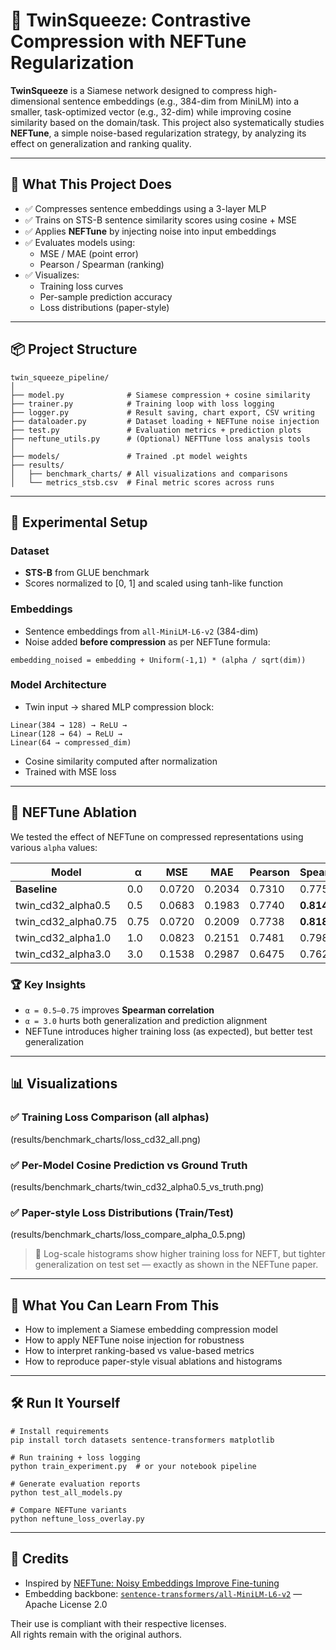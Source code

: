 # 🧠 TwinSqueeze: Contrastive Compression with NEFTune Regularization

**TwinSqueeze** is a Siamese network designed to compress high-dimensional sentence embeddings (e.g., 384-dim from MiniLM) into a smaller, task-optimized vector (e.g., 32-dim) while improving cosine similarity based on the domain/task. This project also systematically studies **NEFTune**, a simple noise-based regularization strategy, by analyzing its effect on generalization and ranking quality.

---

## 🚀 What This Project Does

- ✅ Compresses sentence embeddings using a 3-layer MLP
- ✅ Trains on STS-B sentence similarity scores using cosine + MSE
- ✅ Applies **NEFTune** by injecting noise into input embeddings
- ✅ Evaluates models using:
  - MSE / MAE (point error)
  - Pearson / Spearman (ranking)
- ✅ Visualizes:
  - Training loss curves
  - Per-sample prediction accuracy
  - Loss distributions (paper-style)

---

## 📦 Project Structure

```
twin_squeeze_pipeline/
│
├── model.py              # Siamese compression + cosine similarity
├── trainer.py            # Training loop with loss logging
├── logger.py             # Result saving, chart export, CSV writing
├── dataloader.py         # Dataset loading + NEFTune noise injection
├── test.py               # Evaluation metrics + prediction plots
├── neftune_utils.py      # (Optional) NEFTTune loss analysis tools
│
├── models/               # Trained .pt model weights
├── results/
│   ├── benchmark_charts/ # All visualizations and comparisons
│   └── metrics_stsb.csv  # Final metric scores across runs
```

---

## 🧪 Experimental Setup

### Dataset
- **STS-B** from GLUE benchmark
- Scores normalized to [0, 1] and scaled using tanh-like function

### Embeddings
- Sentence embeddings from `all-MiniLM-L6-v2` (384-dim)
- Noise added **before compression** as per NEFTune formula:
```
embedding_noised = embedding + Uniform(-1,1) * (alpha / sqrt(dim))
```

### Model Architecture
- Twin input → shared MLP compression block:
```
Linear(384 → 128) → ReLU →
Linear(128 → 64) → ReLU →
Linear(64 → compressed_dim)
```
- Cosine similarity computed after normalization
- Trained with MSE loss

---

## 🧩 NEFTune Ablation

We tested the effect of NEFTune on compressed representations using various `alpha` values:

| Model               | α    | MSE     | MAE     | Pearson | Spearman |
|--------------------|------|---------|---------|---------|----------|
| **Baseline**        | 0.0  | 0.0720  | 0.2034  | 0.7310  | 0.7750   |
| twin_cd32_alpha0.5  | 0.5  | 0.0683  | 0.1983  | 0.7740  | **0.8145** |
| twin_cd32_alpha0.75 | 0.75 | 0.0720  | 0.2009  | 0.7738  | **0.8185** |
| twin_cd32_alpha1.0  | 1.0  | 0.0823  | 0.2151  | 0.7481  | 0.7984   |
| twin_cd32_alpha3.0  | 3.0  | 0.1538  | 0.2987  | 0.6475  | 0.7622   |

### 🏆 Key Insights

- `α = 0.5–0.75` improves **Spearman correlation**
- `α = 3.0` hurts both generalization and prediction alignment
- NEFTune introduces higher training loss (as expected), but better test generalization

---

## 📊 Visualizations

### ✅ Training Loss Comparison (all alphas)
(results/benchmark_charts/loss_cd32_all.png)

### ✅ Per-Model Cosine Prediction vs Ground Truth
(results/benchmark_charts/twin_cd32_alpha0.5_vs_truth.png)

### ✅ Paper-style Loss Distributions (Train/Test)
(results/benchmark_charts/loss_compare_alpha_0.5.png)

> 📌 Log-scale histograms show higher training loss for NEFT, but tighter generalization on test set — exactly as shown in the NEFTune paper.

---

## 🧠 What You Can Learn From This

- How to implement a Siamese embedding compression model
- How to apply NEFTune noise injection for robustness
- How to interpret ranking-based vs value-based metrics
- How to reproduce paper-style visual ablations and histograms

---

## 🛠️ Run It Yourself

```
# Install requirements
pip install torch datasets sentence-transformers matplotlib

# Run training + loss logging
python train_experiment.py  # or your notebook pipeline

# Generate evaluation reports
python test_all_models.py

# Compare NEFTune variants
python neftune_loss_overlay.py
```

---

## 📎 Credits

- Inspired by [NEFTune: Noisy Embeddings Improve Fine-tuning](https://arxiv.org/abs/2310.05914)
- Embedding backbone: [`sentence-transformers/all-MiniLM-L6-v2`](https://huggingface.co/sentence-transformers/all-MiniLM-L6-v2) — Apache License 2.0  

Their use is compliant with their respective licenses.  
All rights remain with the original authors.
